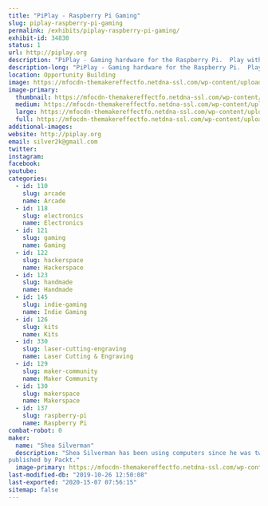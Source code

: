 ```yaml
---
title: "PiPlay - Raspberry Pi Gaming"
slug: piplay-raspberry-pi-gaming
permalink: /exhibits/piplay-raspberry-pi-gaming/
exhibit-id: 34830
status: 1
url: http://piplay.org
description: "PiPlay - Gaming hardware for the Raspberry Pi.  Play with the PiPlay Portable, PiPlay Deskcade, and the Nintendo Switch Arcade."
description-long: "PiPlay - Gaming hardware for the Raspberry Pi.  Play with the PiPlay Portable, PiPlay Deskcade, and the Nintendo Switch Arcade."
location: Opportunity Building
image: https://mfocdn-themakereffectfo.netdna-ssl.com/wp-content/uploads/2017/07/header2-1024x576.png
image-primary:
  thumbnail: https://mfocdn-themakereffectfo.netdna-ssl.com/wp-content/uploads/2017/07/header2-150x150.png
  medium: https://mfocdn-themakereffectfo.netdna-ssl.com/wp-content/uploads/2017/07/header2-300x169.png
  large: https://mfocdn-themakereffectfo.netdna-ssl.com/wp-content/uploads/2017/07/header2-1024x576.png
  full: https://mfocdn-themakereffectfo.netdna-ssl.com/wp-content/uploads/2017/07/header2.png
additional-images:
website: http://piplay.org
email: silver2k@gmail.com
twitter: 
instagram: 
facebook: 
youtube: 
categories:
  - id: 110
    slug: arcade
    name: Arcade
  - id: 118
    slug: electronics
    name: Electronics
  - id: 121
    slug: gaming
    name: Gaming
  - id: 122
    slug: hackerspace
    name: Hackerspace
  - id: 123
    slug: handmade
    name: Handmade
  - id: 145
    slug: indie-gaming
    name: Indie Gaming
  - id: 126
    slug: kits
    name: Kits
  - id: 330
    slug: laser-cutting-engraving
    name: Laser Cutting & Engraving
  - id: 129
    slug: maker-community
    name: Maker Community
  - id: 130
    slug: makerspace
    name: Makerspace
  - id: 137
    slug: raspberry-pi
    name: Raspberry Pi
combat-robot: 0
maker:
  name: "Shea Silverman"
  description: "Shea Silverman has been using computers since he was two years old.  He has always been drawn to technology, video games, education, and the public sector. He is an employee at the Center for Distributed Learning at UCF, where he spends his time researching and developing new ways to enhance online learning.  He is a member of the Orlando makerspace FamiLAB, and alumni of the University of Central Florida.  He has been published in 2600: The Hacker Quarterly, was a technical reviewer for the Raspberry Pi Networking Cookbook, and has been previously 
published by Packt."
  image-primary: https://mfocdn-themakereffectfo.netdna-ssl.com/wp-content/uploads/2015/06/IMGP0453-1385501391_420_420_75_s_c1-300x300.jpg
last-modified-db: "2019-10-26 12:50:08"
last-exported: "2020-15-07 07:56:15"
sitemap: false
---
```


